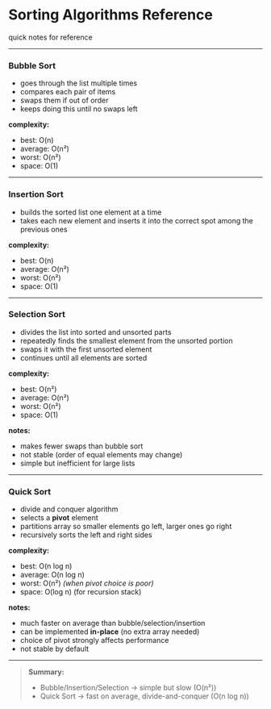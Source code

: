 # Sorting Algorithms Reference

quick notes for reference

---

### Bubble Sort
- goes through the list multiple times  
- compares each pair of items  
- swaps them if out of order  
- keeps doing this until no swaps left  

**complexity:**  
- best: O(n)  
- average: O(n²)  
- worst: O(n²)  
- space: O(1)

---

### Insertion Sort
- builds the sorted list one element at a time  
- takes each new element and inserts it into the correct spot among the previous ones  

**complexity:**  
- best: O(n)  
- average: O(n²)  
- worst: O(n²)  
- space: O(1)

---

### Selection Sort
- divides the list into sorted and unsorted parts  
- repeatedly finds the smallest element from the unsorted portion  
- swaps it with the first unsorted element  
- continues until all elements are sorted  

**complexity:**  
- best: O(n²)  
- average: O(n²)  
- worst: O(n²)  
- space: O(1)

**notes:**  
- makes fewer swaps than bubble sort  
- not stable (order of equal elements may change)  
- simple but inefficient for large lists  

---

### Quick Sort
- divide and conquer algorithm  
- selects a **pivot** element  
- partitions array so smaller elements go left, larger ones go right  
- recursively sorts the left and right sides  

**complexity:**  
- best: O(n log n)  
- average: O(n log n)  
- worst: O(n²) *(when pivot choice is poor)*  
- space: O(log n) (for recursion stack)

**notes:**  
- much faster on average than bubble/selection/insertion  
- can be implemented **in-place** (no extra array needed)  
- choice of pivot strongly affects performance  
- not stable by default  

---

> **Summary:**  
> - Bubble/Insertion/Selection → simple but slow (O(n²))  
> - Quick Sort → fast on average, divide-and-conquer (O(n log n))
